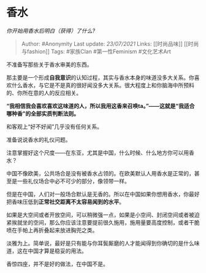 # 香水
*你开始用香水后明白（获得）了什么?*

> Author: #Anonymity
Last update: *23/07/2021* 
Links: [[时尚品味]] [[时尚与fashion]]
Tags: #家族Clan #第一性Feminism #文化艺术Art


 
不准备写那些关于香水审美的东西。

那主要是一个形成**自我意识**的认知过程，其实与香水本身的味道没多大关系。你喜欢什么香水，与它是不是真的很好闻没多大关系。很大程度上和你脑海中所预料的、你所在意的人的反应相关。

**“我相信我会喜欢喜欢这味道的人，所以我用这香来召唤ta。”——这就是“我适合哪种香”的全部实质判断法则。**

和客观上“好不好闻”几乎没有任何关系。

  


准备说说香水的礼仪问题。

注意掌握好这个尺度——在东亚，尤其是中国，什么时候、什么地方你可以用香水？

中国不像欧美，公共场合是没有被香水占领的。在欧美默认人用香水是正常的，甚至是一些礼仪场合中必不可少的部分，像领带一样。

但是在中国，人们对一般场合默认是无香的。所以在中国如果你想用香水，你最好把香味压低到**正常社交距离不太容易闻到的水平**。

如果是大空间或者开放空间，可以稍微强一点，如果是小空间、封闭空间或者被迫紧挨就坐的空间，那么你应该注意要提前很久施用，施用量要高度控制，或者干脆喷在手帕上再折叠起来放进胸兜之类。

淡雅为上。简单说，最好是只有能与你耳鬓厮磨的人才能闻得到你确切的是什么味道，这在中国才算是稳妥的用法。

香惊四座，并不是好的做法，在中国不是。



